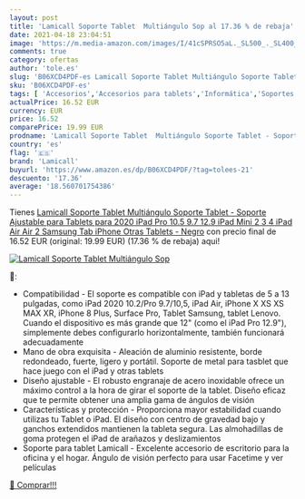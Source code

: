 ```yaml
---
layout: post
title: 'Lamicall Soporte Tablet  Multiángulo Sop al 17.36 % de rebaja'
date: 2021-04-18 23:04:51
image: 'https://m.media-amazon.com/images/I/41cSPRSO5aL._SL500_._SL400_.jpg'
comments: true
category: ofertas
author: 'tole.es'
slug: 'B06XCD4PDF-es Lamicall Soporte Tablet Multiángulo Soporte Tablet -...'
sku: 'B06XCD4PDF-es'
tags: [ 'Accesorios','Accesorios para tablets','Informática','Soportes para tablets','ipad','iphone','lamicall', ]
actualPrice: 16.52 EUR
currency: EUR
price: 16.52
comparePrice: 19.99 EUR
prodname: 'Lamicall Soporte Tablet  Multiángulo Soporte Tablet - Soporte Ajustable para Tablets para 2020 iPad Pro 10.5  9.7  12.9  iPad Mini 2 3 4  iPad Air  Air 2  Samsung Tab  iPhone  Otras Tablets - Negro'
country: 'es'
flag: '🇪🇸'
brand: 'Lamicall'
buyurl: 'https://www.amazon.es/dp/B06XCD4PDF/?tag=tolees-21'
descuento: '17.36'
average: '18.560701754386'
---
```


Tienes [Lamicall Soporte Tablet  Multiángulo Soporte Tablet - Soporte Ajustable para Tablets para 2020 iPad Pro 10.5  9.7  12.9  iPad Mini 2 3 4  iPad Air  Air 2  Samsung Tab  iPhone  Otras Tablets - Negro](https://www.amazon.es/dp/B06XCD4PDF/?tag=tolees-21) con precio final de  16.52 EUR (original: 19.99 EUR) (17.36 %  de rebaja) aqui!

[![Lamicall Soporte Tablet  Multiángulo Sop](https://m.media-amazon.com/images/I/41cSPRSO5aL._SL500_._SL400_.jpg)](https://www.amazon.es/dp/B06XCD4PDF/?tag=tolees-21)

🔎:

- Compatibilidad - El soporte es compatible con iPad y tabletas de 5 a 13 pulgadas, como iPad 2020 10.2/Pro 9.7/10,5, iPad Air, iPhone X XS XS MAX XR, iPhone 8 Plus, Surface Pro, Tablet Samsung, tablet Lenovo. Cuando el dispositivo es más grande que 12" (como el iPad Pro 12.9"), simplemente debes configurarlo horizontalmente, también funcionará adecuadamente
- Mano de obra exquisita - Aleación de aluminio resistente, borde redondeado, fuerte, ligero y portátil. Soporte de metal para tasblet que hace juego con el iPad y otras tablets
- Diseño ajustable - El robusto engranaje de acero inoxidable ofrece un máximo control a la hora de girar el soporte de la tablet. Diseño eficaz que te permite obtener una amplia gama de ángulos de visión
- Características y protección - Proporciona mayor estabilidad cuando utilizas tu Tablet o iPad. El diseño con centro de gravedad bajo y ganchos extendidos mantienen la tableta segura. Las almohadillas de goma protegen el iPad de arañazos y deslizamientos
- Soporte para tablet Lamicall - Excelente accesorio de escritorio para la oficina y el hogar. Ángulo de visión perfecto para usar Facetime y ver películas

[🛒 Comprar!!!](https://www.amazon.es/dp/B06XCD4PDF/?tag=tolees-21)

